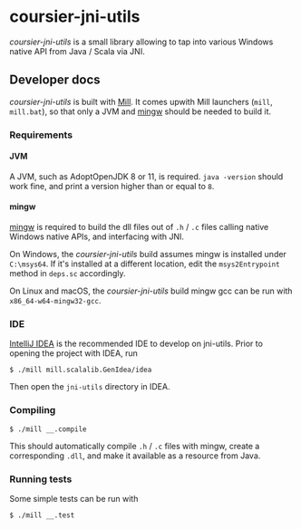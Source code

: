 # coursier-jni-utils

*coursier-jni-utils* is a small library allowing to tap into various Windows
native API from Java / Scala via JNI.


## Developer docs

*coursier-jni-utils* is built with
[Mill](https://com-lihaoyi.github.io/mill). It comes upwith Mill launchers
(`mill`, `mill.bat`), so that only a JVM and [mingw](https://www.mingw-w64.org)
should be needed to build it.

### Requirements

#### JVM

A JVM, such as AdoptOpenJDK 8 or 11, is required.
`java -version` should work fine, and print a version
higher than or equal to `8`.

#### mingw

[mingw](https://www.mingw-w64.org) is required to build the dll files out of
`.h` / `.c` files calling native Windows native APIs, and interfacing with JNI.

On Windows, the *coursier-jni-utils* build assumes mingw is installed under
`C:\msys64`. If it's installed at a different location, edit the `msys2Entrypoint`
method in `deps.sc` accordingly.

On Linux and macOS, the *coursier-jni-utils* build mingw gcc can be run with
`x86_64-w64-mingw32-gcc`.

### IDE

[IntelliJ IDEA](https://www.jetbrains.com/idea) is the recommended IDE to
develop on jni-utils. Prior to opening the project with IDEA, run
```text
$ ./mill mill.scalalib.GenIdea/idea
```

Then open the `jni-utils` directory in IDEA.

### Compiling

```text
$ ./mill __.compile
```

This should automatically compile `.h` / `.c` files with mingw, create a
corresponding `.dll`, and make it available as a resource from Java.

### Running tests

Some simple tests can be run with
```text
$ ./mill __.test
```
